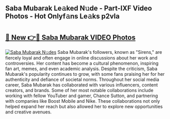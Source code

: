 ## Saba Mubarak Le𝚊ked N𝚞de - Part-IXF Video Photos - Hot Onlyf𝚊ns Le𝚊ks p2vla

# <h2><a href="http://ab55089.deff.icu/?id=Saba+Mubarak">🔗 New 👉🔴 Saba Mubarak VIDEO Photos</a></h2>

[![Saba Mubarak N𝚞des](https://i.imgur.com/rIISA9y.gif)](http://ab55089.deff.icu/?id=Saba+Mubarak)
Saba Mubarak's followers, known as "Sirens," are fiercely loyal and often engage in online discussions about her work and controversies. Her content has become a cultural phenomenon, inspiring fan art, memes, and even academic analysis. Despite the criticism, Saba Mubarak's popularity continues to grow, with some fans praising her for her authenticity and defiance of societal norms. Throughout her social media career, Saba Mubarak has collaborated with various influencers, content creators, and brands. Some of her most notable collaborations include working with fellow YouTuber and gamer, Chance Sutton, and partnering with companies like Boost Mobile and Nike. These collaborations not only helped expand her reach but also allowed her to explore new opportunities and creative avenues.
